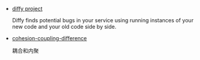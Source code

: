 +   [diffy project](https://twitter.com/diffyproject)

    Diffy finds potential bugs in your service using running instances of your new code and your old code side by side. 

+   [cohesion-coupling-difference](http://enterprisecraftsmanship.com/2015/09/02/cohesion-coupling-difference/)

    耦合和内聚
